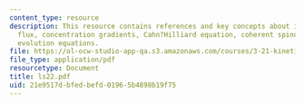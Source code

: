 ```yaml
---
content_type: resource
description: This resource contains references and key concepts about interdiffusion
  flux, concentration gradients, Cahn?Hilliard equation, coherent spinodal, and Allen?Cahn
  evolution equations.
file: https://ol-ocw-studio-app-qa.s3.amazonaws.com/courses/3-21-kinetic-processes-in-materials-spring-2006/21e9517dbfedbefd01965b4898b19f75_ls22.pdf
file_type: application/pdf
resourcetype: Document
title: ls22.pdf
uid: 21e9517d-bfed-befd-0196-5b4898b19f75
---
```


